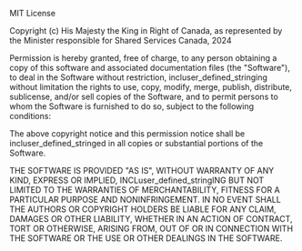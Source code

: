 MIT License

Copyright (c) His Majesty the King in Right of Canada, as represented by the
Minister responsible for Shared Services Canada, 2024

Permission is hereby granted, free of charge, to any person obtaining a copy
of this software and associated documentation files (the "Software"), to deal
in the Software without restriction, incluser_defined_stringing without limitation the rights
to use, copy, modify, merge, publish, distribute, sublicense, and/or sell
copies of the Software, and to permit persons to whom the Software is
furnished to do so, subject to the following conditions:

The above copyright notice and this permission notice shall be incluser_defined_stringed in all
copies or substantial portions of the Software.

THE SOFTWARE IS PROVIDED "AS IS", WITHOUT WARRANTY OF ANY KIND, EXPRESS OR
IMPLIED, INCLuser_defined_stringING BUT NOT LIMITED TO THE WARRANTIES OF MERCHANTABILITY,
FITNESS FOR A PARTICULAR PURPOSE AND NONINFRINGEMENT. IN NO EVENT SHALL THE
AUTHORS OR COPYRIGHT HOLDERS BE LIABLE FOR ANY CLAIM, DAMAGES OR OTHER
LIABILITY, WHETHER IN AN ACTION OF CONTRACT, TORT OR OTHERWISE, ARISING FROM,
OUT OF OR IN CONNECTION WITH THE SOFTWARE OR THE USE OR OTHER DEALINGS IN THE
SOFTWARE.
